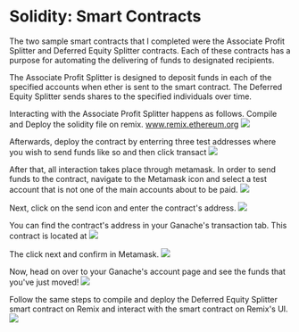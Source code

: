 # Solidity: Smart Contracts

The two sample smart contracts that I completed were the Associate Profit Splitter and Deferred Equity Splitter contracts. Each of these contracts has a purpose for automating the delivering of funds to designated recipients.

The Associate Profit Splitter is designed to deposit funds in each of the specified accounts when ether is sent to the smart contract. The Deferred Equity Splitter sends shares to the specified individuals over time. 

Interacting with the Associate Profit Splitter happens as follows. Compile and Deploy the solidity file on remix. www.remix.ethereum.org ![](./resources/Remix0.png)

Afterwards, deploy the contract by enterring three test addresses where you wish to send funds like so and then click transact ![](./resources/Remix1.png)

After that, all interaction takes place through metamask. In order to send funds to the contract, navigate to the Metamask icon and select a test account that is not one of the main accounts about to be paid. ![](./resources/Metamask1.png)

Next, click on the send icon and enter the contract's address. ![](./resources/Metamask2.png)

You can find the contract's address in your Ganache's transaction tab. This contract is located at ![](./resources/Metamask4.png)

The click next and confirm in Metamask. ![](./resources/Metamask3.png)

Now, head on over to your Ganache's account page and see the funds that you've just moved! ![](./resources/Metamask5.png)

Follow the same steps to compile and deploy the Deferred Equity Splitter smart contract on Remix and interact with the smart contract on Remix's UI. ![](./resources/Remix3.png)